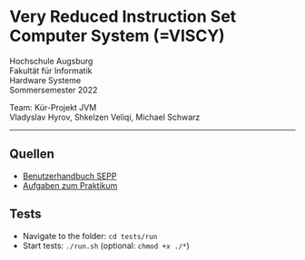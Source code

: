 # Very Reduced Instruction Set Computer System (=VISCY)

Hochschule Augsburg \
Fakultät für Informatik \
Hardware Systeme \
Sommersemester 2022

Team: Kür-Projekt JVM \
Vladyslav Hyrov, Shkelzen Veliqi, Michael Schwarz

---

## Quellen

- [Benutzerhandbuch SEPP](https://www.hs-augsburg.de/homes/kiefer/hwsys/material/sepp-benutzerhandbuch.pdf)
- [Aufgaben zum Praktikum](https://www.hs-augsburg.de/homes/kiefer/hwsys/material/hwsys-p.pdf)

## Tests

- Navigate to the folder: `cd tests/run`
- Start tests: `./run.sh` (optional: `chmod +x ./*`)
